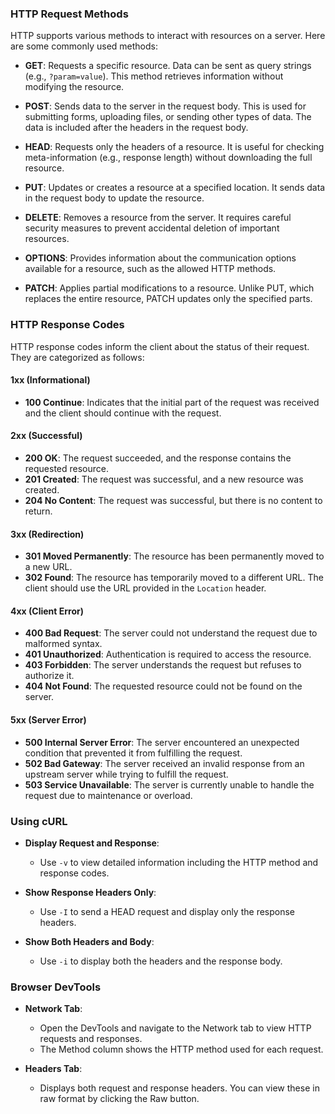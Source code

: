 ### HTTP Request Methods

HTTP supports various methods to interact with resources on a server. Here are some commonly used methods:

- **GET**: Requests a specific resource. Data can be sent as query strings (e.g., `?param=value`). This method retrieves information without modifying the resource.
    
- **POST**: Sends data to the server in the request body. This is used for submitting forms, uploading files, or sending other types of data. The data is included after the headers in the request body.
    
- **HEAD**: Requests only the headers of a resource. It is useful for checking meta-information (e.g., response length) without downloading the full resource.
    
- **PUT**: Updates or creates a resource at a specified location. It sends data in the request body to update the resource.
    
- **DELETE**: Removes a resource from the server. It requires careful security measures to prevent accidental deletion of important resources.
    
- **OPTIONS**: Provides information about the communication options available for a resource, such as the allowed HTTP methods.
    
- **PATCH**: Applies partial modifications to a resource. Unlike PUT, which replaces the entire resource, PATCH updates only the specified parts.
    

### HTTP Response Codes

HTTP response codes inform the client about the status of their request. They are categorized as follows:

#### 1xx (Informational)

- **100 Continue**: Indicates that the initial part of the request was received and the client should continue with the request.

#### 2xx (Successful)

- **200 OK**: The request succeeded, and the response contains the requested resource.
- **201 Created**: The request was successful, and a new resource was created.
- **204 No Content**: The request was successful, but there is no content to return.

#### 3xx (Redirection)

- **301 Moved Permanently**: The resource has been permanently moved to a new URL.
- **302 Found**: The resource has temporarily moved to a different URL. The client should use the URL provided in the `Location` header.

#### 4xx (Client Error)

- **400 Bad Request**: The server could not understand the request due to malformed syntax.
- **401 Unauthorized**: Authentication is required to access the resource.
- **403 Forbidden**: The server understands the request but refuses to authorize it.
- **404 Not Found**: The requested resource could not be found on the server.

#### 5xx (Server Error)

- **500 Internal Server Error**: The server encountered an unexpected condition that prevented it from fulfilling the request.
- **502 Bad Gateway**: The server received an invalid response from an upstream server while trying to fulfill the request.
- **503 Service Unavailable**: The server is currently unable to handle the request due to maintenance or overload.

### Using cURL

- **Display Request and Response**:
    
    - Use `-v` to view detailed information including the HTTP method and response codes.
- **Show Response Headers Only**:
    
    - Use `-I` to send a HEAD request and display only the response headers.
- **Show Both Headers and Body**:
    
    - Use `-i` to display both the headers and the response body.

### Browser DevTools

- **Network Tab**:
    
    - Open the DevTools and navigate to the Network tab to view HTTP requests and responses.
    - The Method column shows the HTTP method used for each request.
- **Headers Tab**:
    
    - Displays both request and response headers. You can view these in raw format by clicking the Raw button.